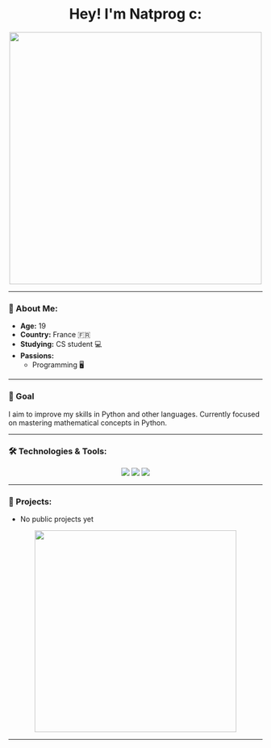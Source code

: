 <h1 align="center"> Hey! I'm Natprog c: </h1>


<p align="center">
  <img src="https://i.pinimg.com/originals/68/f3/b3/68f3b332bcc79b25a3bea981a7d86eee.gif" width="500"/>
</p>

---

### 👤 About Me:
- **Age:** 19
- **Country:** France 🇫🇷
- **Studying:** CS student 💻 
- **Passions:** 
  - Programming 🖥️

---

### 🎯 Goal
I aim to improve my skills in Python and other languages. Currently focused on mastering mathematical concepts in Python. 

---

### 🛠️ Technologies & Tools:
<p align="center">
  <img src="https://img.shields.io/badge/Code-Python-informational?style=flat&logo=python&logoColor=white&color=2bbc8a"/>
  <img src="https://img.shields.io/badge/Tools-Git-informational?style=flat&logo=git&logoColor=white&color=2bbc8a"/>
  <img src="https://img.shields.io/badge/Editor-VSCode-informational?style=flat&logo=visual-studio-code&logoColor=white&color=2bbc8a"/>
</p>




---


### 🚀 Projects:
- No public projects yet

<p align="center">
  <img src="https://media1.giphy.com/media/26ueYXr2bONg1Y8ms/giphy.gif?cid=6c09b9520hbhj5dyl32gq1x9woo4g3ade0en7fth2m3mqfxg&ep=v1_internal_gif_by_id&rid=giphy.gif&ct=g" width="400"/>
</p>

---

